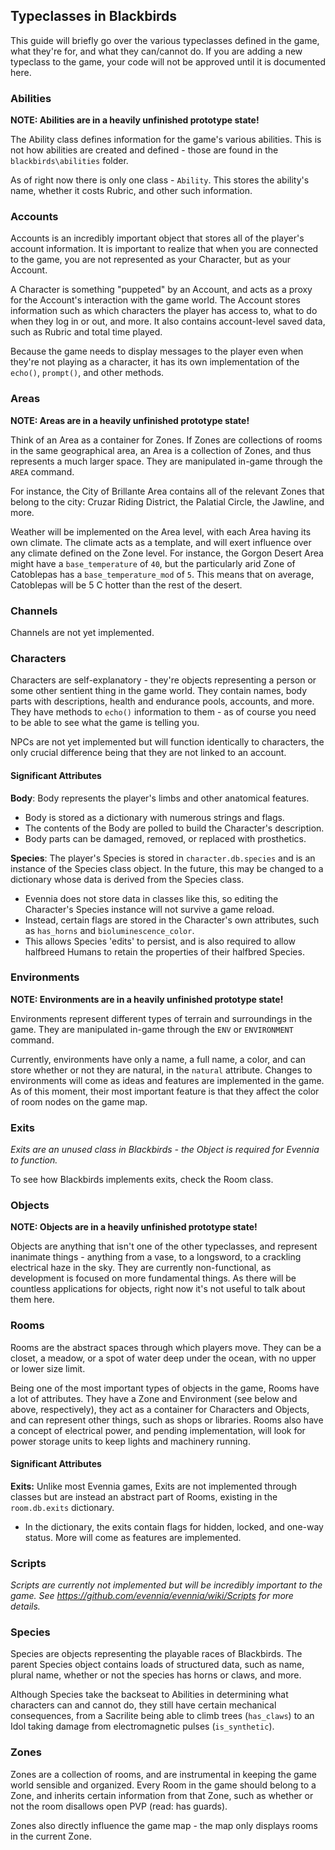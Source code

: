 ## Typeclasses in Blackbirds
This guide will briefly go over the various typeclasses defined in the game, what they're for, and what they can/cannot do. If you are adding a new typeclass to the game, your code will not be approved until it is documented here.

### Abilities
**NOTE: Abilities are in a heavily unfinished prototype state!**

The Ability class defines information for the game's various abilities. This is not how abilities are created and defined - those are found in the `blackbirds\abilities` folder.

As of right now there is only one class - `Ability`. This stores the ability's name, whether it costs Rubric, and other such information.

### Accounts
Accounts is an incredibly important object that stores all of the player's account information. It is important to realize that when you are connected to the game, you are not represented as your Character, but as your Account.

A Character is something "puppeted" by an Account, and acts as a proxy for the Account's interaction with the game world. The Account stores information such as which characters the player has access to, what to do when they log in or out, and more. It also contains account-level saved data, such as Rubric and total time played.

Because the game needs to display messages to the player even when they're not playing as a character, it has its own implementation of the `echo()`, `prompt()`, and other methods.

### Areas
**NOTE: Areas are in a heavily unfinished prototype state!**

Think of an Area as a container for Zones. If Zones are collections of rooms in the same geographical area, an Area is a collection of Zones, and thus represents a much larger space. They are manipulated in-game through the `AREA` command.

For instance, the City of Brillante Area contains all of the relevant Zones that belong to the city: Cruzar Riding District, the Palatial Circle, the Jawline, and more.

Weather will be implemented on the Area level, with each Area having its own climate. The climate acts as a template, and will exert influence over any climate defined on the Zone level. For instance, the Gorgon Desert Area might have a `base_temperature` of `40`, but the particularly arid Zone of Catoblepas has a `base_temperature_mod` of `5`. This means that on average, Catoblepas will be 5 C hotter than the rest of the desert.

### Channels
Channels are not yet implemented.

### Characters
Characters are self-explanatory - they're objects representing a person or some other sentient thing in the game world. They contain names, body parts with descriptions, health and endurance pools, accounts, and more. They have methods to `echo()` information to them - as of course you need to be able to see what the game is telling you.

NPCs are not yet implemented but will function identically to characters, the only crucial difference being that they are not linked to an account.

#### Significant Attributes
**Body**: Body represents the player's limbs and other anatomical features.

 - Body is stored as a dictionary with numerous strings and flags.
 - The contents of the Body are polled to build the Character's description.
 - Body parts can be damaged, removed, or replaced with prosthetics.

**Species**: The player's Species is stored in `character.db.species` and is an instance of the Species class object. In the future, this may be changed to a dictionary whose data is derived from the Species class.

 - Evennia does not store data in classes like this, so editing the Character's Species instance will not survive a game reload.
 - Instead, certain flags are stored in the Character's own attributes, such as `has_horns` and `bioluminescence_color`.
 - This allows Species 'edits' to persist, and is also required to allow halfbreed Humans to retain the properties of their halfbred Species.

### Environments
**NOTE: Environments are in a heavily unfinished prototype state!**

Environments represent different types of terrain and surroundings in the game. They are manipulated in-game through the `ENV` or `ENVIRONMENT` command.

Currently, environments have only a name, a full name, a color, and can store whether or not they are natural, in the `natural` attribute. Changes to environments will come as ideas and features are implemented in the game. As of this moment, their most important feature is that they affect the color of room nodes on the game map.

### Exits
*Exits are an unused class in Blackbirds - the Object is required for Evennia to function.*

To see how Blackbirds implements exits, check the Room class.

### Objects
**NOTE: Objects are in a heavily unfinished prototype state!**

Objects are anything that isn't one of the other typeclasses, and represent inanimate things - anything from a vase, to a longsword, to a crackling electrical haze in the sky. They are currently non-functional, as development is focused on more fundamental things. As there will be countless applications for objects, right now it's not useful to talk about them here.

### Rooms
Rooms are the abstract spaces through which players move. They can be a closet, a meadow, or a spot of water deep under the ocean, with no upper or lower size limit.

Being one of the most important types of objects in the game, Rooms have a lot of attributes. They have a Zone and Environment (see below and above, respectively), they act as a container for Characters and Objects, and can represent other things, such as shops or libraries. Rooms also have a concept of electrical power, and pending implementation, will look for power storage units to keep lights and machinery running.

#### Significant Attributes
**Exits:** Unlike most Evennia games, Exits are not implemented through classes but are instead an abstract part of Rooms, existing in the `room.db.exits` dictionary.

 - In the dictionary, the exits contain flags for hidden, locked, and one-way status. More will come as features are implemented.

### Scripts
*Scripts are currently not implemented but will be incredibly important to the game. See https://github.com/evennia/evennia/wiki/Scripts for more details.*

### Species
Species are objects representing the playable races of Blackbirds. The parent Species object contains loads of structured data, such as name, plural name, whether or not the species has horns or claws, and more.

Although Species take the backseat to Abilities in determining what characters can and cannot do, they still have certain mechanical consequences, from a Sacrilite being able to climb trees (`has_claws`) to an Idol taking damage from electromagnetic pulses (`is_synthetic`).

### Zones
Zones are a collection of rooms, and are instrumental in keeping the game world sensible and organized. Every Room in the game should belong to a Zone, and inherits certain information from that Zone, such as whether or not the room disallows open PVP (read: has guards).

Zones also directly influence the game map - the map only displays rooms in the current Zone.